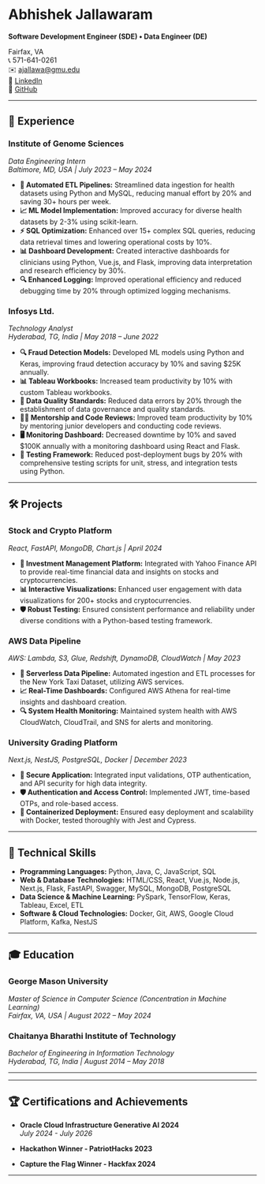 # Abhishek Jallawaram

**Software Development Engineer (SDE) • Data Engineer (DE)**

Fairfax, VA  
📞 571-641-0261  
✉️ [ajallawa@gmu.edu](mailto:ajallawa@gmu.edu)  
🔗 [LinkedIn](https://www.linkedin.com/in/abhishek-jallawaram)  
🔗 [GitHub](https://github.com/abhishekjallawaram)

---

## 💼 Experience

### **Institute of Genome Sciences**
*Data Engineering Intern*  
*Baltimore, MD, USA | July 2023 – May 2024*

- **🔄 Automated ETL Pipelines:** Streamlined data ingestion for health datasets using Python and MySQL, reducing manual effort by 20% and saving 30+ hours per week.
- **📈 ML Model Implementation:** Improved accuracy for diverse health datasets by 2-3% using scikit-learn.
- **⚡ SQL Optimization:** Enhanced over 15+ complex SQL queries, reducing data retrieval times and lowering operational costs by 10%.
- **📊 Dashboard Development:** Created interactive dashboards for clinicians using Python, Vue.js, and Flask, improving data interpretation and research efficiency by 30%.
- **🔍 Enhanced Logging:** Improved operational efficiency and reduced debugging time by 20% through optimized logging mechanisms.

### **Infosys Ltd.**
*Technology Analyst*  
*Hyderabad, TG, India | May 2018 – June 2022*

- **🔍 Fraud Detection Models:** Developed ML models using Python and Keras, improving fraud detection accuracy by 10% and saving $25K annually.
- **📊 Tableau Workbooks:** Increased team productivity by 10% with custom Tableau workbooks.
- **🔧 Data Quality Standards:** Reduced data errors by 20% through the establishment of data governance and quality standards.
- **👨‍🏫 Mentorship and Code Reviews:** Improved team productivity by 10% by mentoring junior developers and conducting code reviews.
- **🖥️ Monitoring Dashboard:** Decreased downtime by 10% and saved $100K annually with a monitoring dashboard using React and Flask.
- **🔨 Testing Framework:** Reduced post-deployment bugs by 20% with comprehensive testing scripts for unit, stress, and integration tests using Python.

---

## 🛠️ Projects

### **Stock and Crypto Platform**
*React, FastAPI, MongoDB, Chart.js | April 2024*

- **💼 Investment Management Platform:** Integrated with Yahoo Finance API to provide real-time financial data and insights on stocks and cryptocurrencies.
- **📊 Interactive Visualizations:** Enhanced user engagement with data visualizations for 200+ stocks and cryptocurrencies.
- **🛡️ Robust Testing:** Ensured consistent performance and reliability under diverse conditions with a Python-based testing framework.

### **AWS Data Pipeline**
*AWS: Lambda, S3, Glue, Redshift, DynamoDB, CloudWatch | May 2023*

- **🚀 Serverless Data Pipeline:** Automated ingestion and ETL processes for the New York Taxi Dataset, utilizing AWS services.
- **📈 Real-Time Dashboards:** Configured AWS Athena for real-time insights and dashboard creation.
- **🔍 System Health Monitoring:** Maintained system health with AWS CloudWatch, CloudTrail, and SNS for alerts and monitoring.

### **University Grading Platform**
*Next.js, NestJS, PostgreSQL, Docker | December 2023*

- **🔐 Secure Application:** Integrated input validations, OTP authentication, and API security for high data integrity.
- **🛡️ Authentication and Access Control:** Implemented JWT, time-based OTPs, and role-based access.
- **🐋 Containerized Deployment:** Ensured easy deployment and scalability with Docker, tested thoroughly with Jest and Cypress.

---

## 🧰 Technical Skills

- **Programming Languages:** Python, Java, C, JavaScript, SQL
- **Web & Database Technologies:** HTML/CSS, React, Vue.js, Node.js, Next.js, Flask, FastAPI, Swagger, MySQL, MongoDB, PostgreSQL
- **Data Science & Machine Learning:** PySpark, TensorFlow, Keras, Tableau, Excel, ETL
- **Software & Cloud Technologies:** Docker, Git, AWS, Google Cloud Platform, Kafka, NestJS

---

## 🎓 Education

### **George Mason University**
*Master of Science in Computer Science (Concentration in Machine Learning)*  
*Fairfax, VA, USA | August 2022 – May 2024*

### **Chaitanya Bharathi Institute of Technology**
*Bachelor of Engineering in Information Technology*  
*Hyderabad, TG, India | August 2014 – May 2018*

---

---

## 🏆 Certifications and Achievements

- **Oracle Cloud Infrastructure Generative AI 2024**  
  *July 2024 - July 2026*

- **Hackathon Winner - PatriotHacks 2023**

- **Capture the Flag Winner - Hackfax 2024**

---
